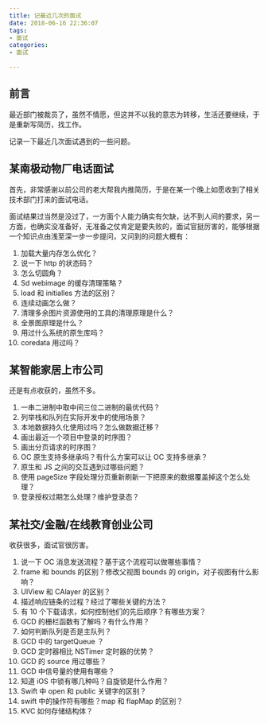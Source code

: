 ```yaml
---
title: 记最近几次的面试
date: 2018-06-16 22:36:07
tags:
- 面试
categories:
- 面试

---
```


## 前言

最近部门被裁员了，虽然不情愿，但这并不以我的意志为转移，生活还要继续，于是重新写简历，找工作。

记录一下最近几次面试遇到的一些问题。

## 某南极动物厂电话面试

首先，非常感谢以前公司的老大帮我内推简历，于是在某一个晚上如愿收到了相关技术部门打来的面试电话。
<!-- more -->
面试结果过当然是没过了，一方面个人能力确实有欠缺，达不到人间的要求，另一方面，也确实没准备好，无准备之仗肯定是要失败的，面试官挺厉害的，能够根据一个知识点由浅至深一步一步提问，又问到的问题大概有：

1. 加载大量内存怎么优化？
2. 说一下 http 的状态码？
3. 怎么切圆角？
4. Sd webimage 的缓存清理策略？
5. load 和 initialles 方法的区别？
6. 连续动画怎么做？
7. 清理多余图片资源使用的工具的清理原理是什么？
8. 全景图原理是什么？
9. 用过什么系统的原生库吗？
10. coredata 用过吗？

## 某智能家居上市公司

还是有点收获的，虽然不多。

1. 一串二进制中取中间三位二进制的最优代码？
2. 列举栈和队列在实际开发中的使用场景？
3. 本地数据持久化使用过吗？怎么做数据迁移？
4. 画出最近一个项目中登录的时序图？
5. 画出分页请求的时序图？
6. OC 原生支持多继承吗？有什么方案可以让 OC 支持多继承？
7. 原生和 JS 之间的交互遇到过哪些问题？
8. 使用 pageSize 字段处理分页重新刷新一下把原来的数据覆盖掉这个怎么处理？
9. 登录授权过期怎么处理？维护登录态？


## 某社交/金融/在线教育创业公司

收获很多，面试官很厉害。

1. 说一下 OC 消息发送流程？基于这个流程可以做哪些事情？
2. frame 和 bounds 的区别？修改父视图 bounds 的 origin，对子视图有什么影响？
3. UIView 和 CAlayer 的区别？
4. 描述响应链条的过程？经过了哪些关键的方法？
5. 有 10 个下载请求，如何控制他们的先后顺序？有哪些方案？
6. GCD 的栅栏函数有了解吗？有什么作用？
7. 如何判断队列是否是主队列？
8. GCD 中的 targetQueue ？
9. GCD 定时器相比 NSTimer 定时器的优势？
10. GCD 的 source 用过哪些？
11. GCD 中信号量的使用有哪些？
12. 知道 iOS 中锁有哪几种吗？自旋锁是什么作用？
13. Swift 中 open 和 public 关键字的区别？
14. swift 中的操作符有哪些？map 和 flapMap 的区别？
15. KVC 如何存储结构体？
